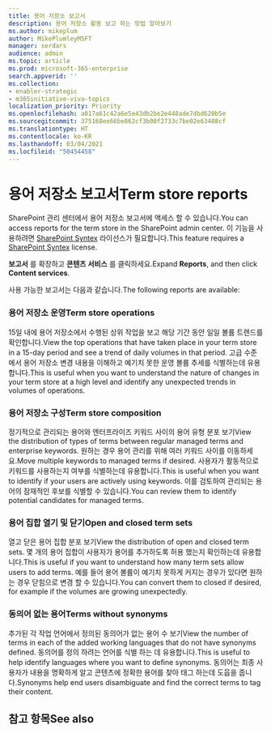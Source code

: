 ```yaml
---
title: 용어 저장소 보고서
description: 용어 저장소 활동 보고 하는 방법 알아보기
ms.author: mikeplum
author: MikePlumleyMSFT
manager: serdars
audience: admin
ms.topic: article
ms.prod: microsoft-365-enterprise
search.appverid: ''
ms.collection:
- enabler-strategic
- m365initiative-viva-topics
localization_priority: Priority
ms.openlocfilehash: a017a61c42a6e5e43db2be2e448ade7dbd620b5e
ms.sourcegitcommit: 375168ee66be862cf3b00f2733c7be02e63408cf
ms.translationtype: HT
ms.contentlocale: ko-KR
ms.lasthandoff: 03/04/2021
ms.locfileid: "50454458"
---
```

# <a name="term-store-reports"></a><span data-ttu-id="4618d-103">용어 저장소 보고서</span><span class="sxs-lookup"><span data-stu-id="4618d-103">Term store reports</span></span>

<span data-ttu-id="4618d-104">SharePoint 관리 센터에서 용어 저장소 보고서에 액세스 할 수 있습니다.</span><span class="sxs-lookup"><span data-stu-id="4618d-104">You can access reports for the term store in the SharePoint admin center.</span></span> <span data-ttu-id="4618d-105">이 기능을 사용하려면 [SharePoint Syntex](index.md) 라이선스가 필요합니다.</span><span class="sxs-lookup"><span data-stu-id="4618d-105">This feature requires a [SharePoint Syntex](index.md) license.</span></span>

<span data-ttu-id="4618d-106">**보고서** 를 확장하고 **콘텐츠 서비스** 를 클릭하세요.</span><span class="sxs-lookup"><span data-stu-id="4618d-106">Expand **Reports**, and then click **Content services**.</span></span>

<span data-ttu-id="4618d-107">사용 가능한 보고서는 다음과 같습니다.</span><span class="sxs-lookup"><span data-stu-id="4618d-107">The following reports are available:</span></span>

### <a name="term-store-operations"></a><span data-ttu-id="4618d-108">용어 저장소 운영</span><span class="sxs-lookup"><span data-stu-id="4618d-108">Term store operations</span></span>

<span data-ttu-id="4618d-109">15일 내에 용어 저장소에서 수행된 상위 작업을 보고 해당 기간 동안 일일 볼륨 트렌드를 확인합니다.</span><span class="sxs-lookup"><span data-stu-id="4618d-109">View the top operations that have taken place in your term store in a 15-day period and see a trend of daily volumes in that period.</span></span> <span data-ttu-id="4618d-110">고급 수준에서 용어 저장소 변경 내용을 이해하고 예기치 못한 운영 볼륨 추세를 식별하는데 유용합니다.</span><span class="sxs-lookup"><span data-stu-id="4618d-110">This is useful when you want to understand the nature of changes in your term store at a high level and identify any unexpected trends in volumes of operations.</span></span> 

### <a name="term-store-composition"></a><span data-ttu-id="4618d-111">용어 저장소 구성</span><span class="sxs-lookup"><span data-stu-id="4618d-111">Term store composition</span></span>

<span data-ttu-id="4618d-112">정기적으로 관리되는 용어와 엔터프라이즈 키워드 사이의 용어 유형 분포 보기</span><span class="sxs-lookup"><span data-stu-id="4618d-112">View the distribution of types of terms between regular managed terms and enterprise keywords.</span></span> <span data-ttu-id="4618d-113">원하는 경우 용어 관리를 위해 여러 키워드 사이를 이동하세요.</span><span class="sxs-lookup"><span data-stu-id="4618d-113">Move multiple keywords to managed terms if desired.</span></span> <span data-ttu-id="4618d-114">사용자가 활동적으로 키워드를 사용하는지 여부를 식별하는데 유용합니다.</span><span class="sxs-lookup"><span data-stu-id="4618d-114">This is useful when you want to identify if your users are actively using keywords.</span></span> <span data-ttu-id="4618d-115">이를 검토하여 관리되는 용어의 잠재적인 후보를 식별할 수 있습니다.</span><span class="sxs-lookup"><span data-stu-id="4618d-115">You can review them to identify potential candidates for managed terms.</span></span>

### <a name="open-and-closed-term-sets"></a><span data-ttu-id="4618d-116">용어 집합 열기 및 닫기</span><span class="sxs-lookup"><span data-stu-id="4618d-116">Open and closed term sets</span></span>

<span data-ttu-id="4618d-117">열고 닫은 용어 집합 분포 보기</span><span class="sxs-lookup"><span data-stu-id="4618d-117">View the distribution of open and closed term sets.</span></span> <span data-ttu-id="4618d-118">몇 개의 용어 집합이 사용자가 용어를 추가하도록 허용 했는지 확인하는데 유용합니다.</span><span class="sxs-lookup"><span data-stu-id="4618d-118">This is useful if you want to understand how many term sets allow users to add terms.</span></span> <span data-ttu-id="4618d-119">예를 들어 용어 볼륨이 예기치 못하게 커지는 경우가 있다면 원하는 경우 닫힘으로 변경 할 수 있습니다.</span><span class="sxs-lookup"><span data-stu-id="4618d-119">You can convert them to closed if desired, for example if the volumes are growing unexpectedly.</span></span> 

### <a name="terms-without-synonyms"></a><span data-ttu-id="4618d-120">동의어 없는 용어</span><span class="sxs-lookup"><span data-stu-id="4618d-120">Terms without synonyms</span></span>

<span data-ttu-id="4618d-121">추가된 각 작업 언어에서 정의된 동의어가 없는 용어 수 보기</span><span class="sxs-lookup"><span data-stu-id="4618d-121">View the number of terms in each of the added working languages that do not have synonyms defined.</span></span> <span data-ttu-id="4618d-122">동의어를 정의 하려는 언어를 식별 하는 데 유용합니다.</span><span class="sxs-lookup"><span data-stu-id="4618d-122">This is useful to help identify languages where you want to define synonyms.</span></span> <span data-ttu-id="4618d-123">동의어는 최종 사용자가 내용을 명확하게 알고 콘텐츠에 정확한 용어를 찾아 태그 하는데 도웁을 줍니다.</span><span class="sxs-lookup"><span data-stu-id="4618d-123">Synonyms help end users disambiguate and find the correct terms to tag their content.</span></span>

## <a name="see-also"></a><span data-ttu-id="4618d-124">참고 항목</span><span class="sxs-lookup"><span data-stu-id="4618d-124">See also</span></span>



  






